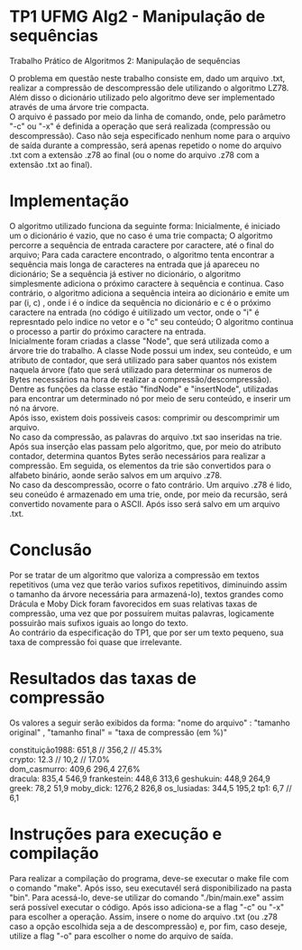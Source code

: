 # TP1 UFMG Alg2 - Manipulação de sequências
Trabalho Prático de Algoritmos 2: Manipulação de sequências

  O problema em questão neste trabalho consiste em, dado um arquivo .txt, realizar a compressão de descompressão dele utilizando o algoritmo LZ78. Além disso o dicionário utilizado pelo algoritmo deve ser implementado através de uma árvore trie compacta. <br />
  O arquivo é passado por meio da linha de comando, onde, pelo parâmetro "-c" ou "-x" é definida a operação que será realizada (compressão ou descompressão). Caso não seja especificado nenhum nome para o arquivo de saída durante a compressão, será apenas repetido o nome do arquivo .txt com a extensão .z78 ao final (ou o nome do arquivo .z78 com a extensão .txt ao final).
  
# Implementação

  O algoritmo utilizado funciona da seguinte forma: Inicialmente, é iniciado um o dicionário é vazio, que no caso é uma trie compacta; O algoritmo percorre a sequência de entrada caractere por caractere, até o final do arquivo; Para cada caractere encontrado, o algoritmo tenta encontrar a sequência mais longa de caracteres na entrada que já apareceu no dicionário; Se a sequência já estiver no dicionário, o algoritmo simplesmente adiciona o próximo caractere à sequência e continua.  Caso contrário, o algoritmo adiciona a sequência inteira ao dicionário e emite um par (i, c) , onde i é o índice da sequência no dicionário e c é o próximo caractere na entrada (no código é uitilizado um vector, onde o "i" é represntado pelo indice no vetor e o "c" seu conteúdo; O algoritmo continua o processo a partir do próximo caractere na entrada.  <br />
  Inicialmente foram criadas a classe "Node", que será utilizada como a árvore trie do trabalho. A classe Node possui um index, seu conteúdo, e um atributo de contador, que será utilizado para saber quantos nós existem naquela árvore (fato que será utilizado para determinar os numeros de Bytes necessários na hora de realizar a compressão/descompressão). Dentre as funções da classe estão "findNode" e "insertNode", utilizadas para encontrar um determinado nó por meio de seru conteúdo, e inserir um nó na árvore. <br />
  Após isso, existem dois possiveis casos: comprimir ou descomprimir um arquivo. <br />
  No caso da compressão, as palavras do arquivo .txt sao inseridas na trie. Após sua inserção elas passam pelo algoritmo, que, por meio do atributo contador, determina quantos Bytes serão necessários para realizar a compressão. Em seguida, os elementos da trie são convertidos para o alfabeto binário, aonde serão salvos em um arquivo .z78. <br />
  No caso da descompressão, ocorre o fato contrário. Um arquivo .z78 é lido, seu coneúdo é armazenado em uma trie, onde, por meio da recursão, será convertido novamente para o ASCII. Após isso será salvo em um arquivo .txt.

# Conclusão
  
  Por se tratar de um algoritmo que valoriza a compressão em textos repetitivos (uma vez que terão varios sufixos repetitivos, diminuindo assim o tamanho da árvore necessária para armazená-lo), textos grandes como Drácula e Moby Dick foram favorecidos em suas relativas taxas de compressão, uma vez que por possuírem muitas palavras, logicamente possuirão mais sufixos iguais ao longo do texto.  <br />Ao contrário da especificação do TP1, que por ser um texto pequeno, sua taxa de compressão foi quase que irrelevante.

# Resultados das taxas de compressão 

Os valores a seguir serão exibidos da forma: "nome do arquivo" : "tamanho original" , "tamanho final" = "taxa de compressão (em %)" <br />

  constituição1988: 651,8 // 356,2 // 45.3%  <br />
  crypto: 12.3 // 10,2 // 17.0%  <br />
  dom_casmurro: 409,6 296,4 27,6%  <br />
  dracula: 835,4 546,9
  frankestein: 448,6 313,6
  geshukuin: 448,9 264,9
  greek: 78,2 51,9
  moby_dick: 1276,2 826,8
  os_lusiadas: 344,5 195,2
  tp1: 6,7 // 6,1
  
  
# Instruções para execução e compilação
 
  Para realizar a compilação do programa, deve-se executar o make file com o comando "make". Após isso, seu executavél será disponibilizado na pasta "bin". Para acessá-lo, deve-se utilizar do comando "./bin/main.exe" assim será possível executar o código. Após isso adiciona-se a flag "-c" ou "-x" para escolher a operação. Assim, insere o nome do arquivo .txt (ou .z78 caso a opção escolhida seja a de descompressão) e, por fim, caso deseje, utilize a flag "-o" para escolher o nome do arquivo de saída.

